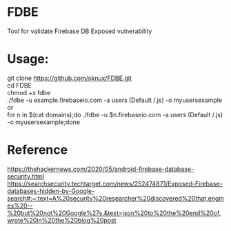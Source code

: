 # FDBE
Tool for validate Firebase DB Exposed vulnerability

# Usage:
git clone https://github.com/sknux/FDBE.git
<br>cd FDBE
<br>chmod +x fdbe
<br>./fdbe -u example.firebaseio.com -a users (Default /.js) -o myusersexample
<br>or
<br>for n in $(cat domains);do ./fdbe -u $n.firebaseio.com -a users (Default /.js) -o myusersexample;done

# Reference
https://thehackernews.com/2020/05/android-firebase-database-security.html
<br>https://searchsecurity.techtarget.com/news/252474871/Exposed-Firebase-databases-hidden-by-Google-search#:~:text=A%20security%20researcher%20discovered%20that,engines%20--%20but%20not%20Google%27s.&text=json%20to%20the%20end%20of,wrote%20in%20the%20blog%20post
